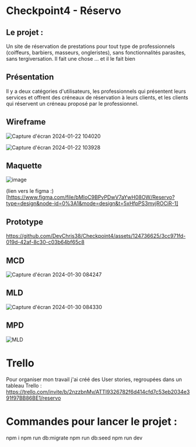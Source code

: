 # Checkpoint4 - Réservo

## Le projet :

Un site de réservation de prestations pour tout type de professionnels (coiffeurs, barbiers, masseurs, ongleristes), sans fonctionnalités parasites, sans tergiversation. Il fait une chose ... et il le fait bien

## Présentation

Il y a deux catégories d'utilisateurs, les professionnels qui présentent leurs services et offrent des créneaux de réservation à leurs clients, et les clients qui réservent un créneau proposé par le professionnel.

## Wireframe

![Capture d'écran 2024-01-22 104020](https://github.com/DevChris38/Checkpoint4/assets/124736625/b1094b89-f750-457b-95f6-3f2483d6c5b1)


![Capture d'écran 2024-01-22 103928](https://github.com/DevChris38/Checkpoint4/assets/124736625/a68ea48b-e28e-41c5-bb60-7780a04c5246)

## Maquette

![image](https://github.com/DevChris38/Checkpoint4/assets/124736625/ee4d4376-7474-4965-9742-8aefb00646c0)

(lien vers le figma :)[https://www.figma.com/file/bMIoC9BPvPDwV7aYwH08OW/Reservo?type=design&node-id=0%3A1&mode=design&t=5xHfpPS3mvjROCiR-1]

## Prototype


https://github.com/DevChris38/Checkpoint4/assets/124736625/3cc971fd-019d-42af-8c30-c03b64bf65c8


## MCD


![Capture d'écran 2024-01-30 084247](https://github.com/DevChris38/Checkpoint4/assets/124736625/c827b25e-80b8-4158-b9b5-630558cc447a)


## MLD


![Capture d'écran 2024-01-30 084330](https://github.com/DevChris38/Checkpoint4/assets/124736625/bf39d2e1-4eb8-4a0d-9295-c4997e39d332)


## MPD


![MLD](https://github.com/DevChris38/Checkpoint4/assets/124736625/06f68e1c-4b1e-4a6f-9f0f-fb1e49142f4f)


# Trello

Pour organiser mon travail j'ai créé des User stories, regroupées dans un tableau Trello : https://trello.com/invite/b/2nzzbnMv/ATTI9326782f6d414cfd7c53eb2034e391f97BB86BE1/reservo

# Commandes pour lancer le projet :

npm i
npm run db:migrate
npm run db:seed
npm run dev
